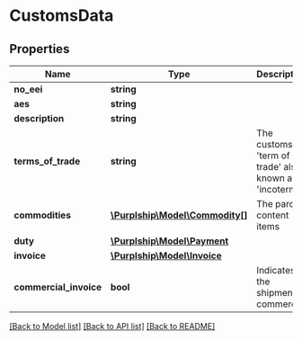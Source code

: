 # CustomsData

## Properties
Name | Type | Description | Notes
------------ | ------------- | ------------- | -------------
**no_eei** | **string** |  | [optional] 
**aes** | **string** |  | [optional] 
**description** | **string** |  | [optional] 
**terms_of_trade** | **string** | The customs &#39;term of trade&#39; also known as &#39;incoterm&#39; | [optional] 
**commodities** | [**\Purplship\Model\Commodity[]**](Commodity.md) | The parcel content items | [optional] 
**duty** | [**\Purplship\Model\Payment**](Payment.md) |  | [optional] 
**invoice** | [**\Purplship\Model\Invoice**](Invoice.md) |  | [optional] 
**commercial_invoice** | **bool** | Indicates if the shipment is commercial | [optional] 

[[Back to Model list]](../../README.md#documentation-for-models) [[Back to API list]](../../README.md#documentation-for-api-endpoints) [[Back to README]](../../README.md)


